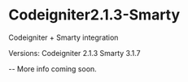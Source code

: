 Codeigniter2.1.3-Smarty
=======================

Codeigniter + Smarty integration

Versions:
Codeigniter 2.1.3
Smarty 3.1.7

-- More info coming soon.
